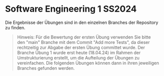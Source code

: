 # Software Engineering 1 SS2024
Die Ergebnisse der Übungen sind in den einzelnen Branches der Repository zu finden.

> Hinweis: Für die Bewertung der ersten Übung verwenden Sie bitte den "main" Branche mit dem Commit "Add more Tests", da dieser rechtzeitig zur Abgabe der ersten Übung committet wurde. Der Branche Übung 1 wurde erst heute (18.04.24) im Rahmen der Umstrukturierung erstellt, um die Aufteilung der Übungen zu vereinfachen. Die folgenden Übungen können dann in ihren jeweiligen Branches gefunden werden.
